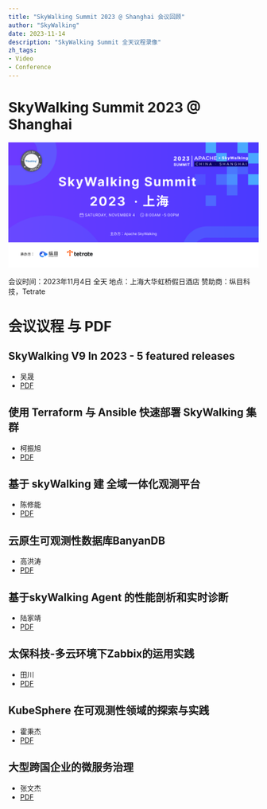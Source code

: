 ```yaml
---
title: "SkyWalking Summit 2023 @ Shanghai 会议回顾"
author: "SkyWalking"
date: 2023-11-14
description: "SkyWalking Summit 全天议程录像"
zh_tags:
- Video
- Conference
---
```


# SkyWalking Summit 2023 @ Shanghai
<img src="banner.jpg">

会议时间：2023年11月4日 全天
地点：上海大华虹桥假日酒店
赞助商：纵目科技，Tetrate

# 会议议程 与 PDF

## SkyWalking V9 In 2023 - 5 featured releases
* 吴晟
* [PDF](wu_sheng.pdf)


## 使用 Terraform 与 Ansible 快速部署 SkyWalking 集群   
* 柯振旭
* [PDF](ke_zhenxu.pdf)


##  基于 skyWalking 建 全域一体化观测平台        
* 陈修能
* [PDF](chen_xiuneng.pdf)


## 云原生可观测性数据库BanyanDB            
* 高洪涛
* [PDF](gao_hongtao.pdf)


## 基于skyWalking Agent 的性能剖析和实时诊断      
* 陆家靖
* [PDF](lu_jiajing.pdf)


## 太保科技-多云环境下Zabbix的运用实践         
* 田川
* [PDF](tian_chuan.pdf)


## KubeSphere 在可观测性领域的探索与实践        
* 霍秉杰
* [PDF](huo_bingjie.pdf)

## 大型跨国企业的微服务治理               
* 张文杰
* [PDF](zhang_wenjie.pdf)
